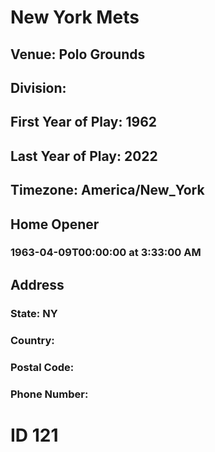 # New York Mets
## Venue: Polo Grounds
## Division: 
## First Year of Play: 1962
## Last Year of Play: 2022
## Timezone: America/New_York
## Home Opener
### 1963-04-09T00:00:00 at 3:33:00 AM
## Address
### 
### State: NY
### Country: 
### Postal Code: 
### Phone Number: 
# ID 121